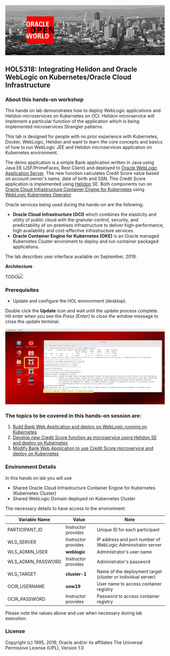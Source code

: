 ![](tutorials/images/oow.png)

## HOL5318: Integrating Helidon and Oracle WebLogic on Kubernetes/Oracle Cloud Infrastructure ##

### About this hands-on workshop ###


This hands on lab demonstrates how to deploy WebLogic applications and Helidon microservices on Kubernetes on OCI. Helidon micorservice will implement a particular function of the application which is being implemented microservices Strangler patterns.

This lab is designed for people with no prior experience with Kubernetes, Docker, WebLogic, Helidon and want to learn the core concepts and basics of how to run WebLogic JEE and Helidon microservices application on Kubernetes environment.

The demo application is a simple Bank application written in Java using Java EE (JSF/PrimeFaces, Rest Client) and deployed to [Oracle WebLogic Application Server](https://www.oracle.com/middleware/technologies/weblogic.html).
The new function calculates Credit Score value based on account owner's name, date of birth and SSN. This Credit Score  application is implemented using [Helidon](https://helidon.io/#/) SE.
Both components run on [Oracle Cloud Infrastructure Container Engine for Kubernetes](https://docs.cloud.oracle.com/iaas/Content/ContEng/Concepts/contengoverview.htm) using [WebLogic Kubernetes Operator](https://github.com/oracle/weblogic-kubernetes-operator)

Oracle services being used during the hands-on are the following:

+ **Oracle Cloud Infrastructure (OCI)** which combines the elasticity and utility of public cloud with the granular control, security, and predictability of on-premises infrastructure to deliver high-performance, high availability and cost-effective infrastructure services.
+ **Oracle Container Engine for Kubernetes (OKE)** is an Oracle managed Kubernetes Cluster enviroment to deploy and run container packaged applications.

The lab describes user interface available on September, 2019.

**Architecture**

TODO![](tutorials/images/wlsonk8s.png)

### Prerequisites ###

- Update and configure the HOL environment (desktop).

Double click the **Update** icon and wait until the update process complete. Hit enter when you see the *Press [Enter] to close the window* message to close the update terminal.

![](tutorials/images/full.update.HOL.png)

### The topics to be covered in this hands-on session are: ###

1. [Build Bank Web Application and deploy on WebLogic running on Kubernetes](tutorials/1.build.bank.webapp.md)
2. [Develop new Credit Score function as microservice using Helidon SE and deploy on Kubernetes](2.build.creditscore.helidon.microservice.md)
3. [Modify Bank Web Application to use Credit Score microservice and deploy on Kubernetes](3.modify.bank.webapp.md)

### Environment Details ###

In this hands on lab you will use
- Shared Oracle Cloud Infrastructure Container Engine for Kubernetes (Kubernetes Cluster)
- Shared WebLogic Domain deployed on Kubernetes Cluster

The necessary details to have access to the environment:

|Variable Name|Value|Note|
| ----------- | --- | -- |
|PARTICIPANT_ID|Instructor provides|Unique ID for each participant|
|WLS_SERVER|Instructor provides|IP address and port number of WebLogic Administrator server
|WLS_ADMIN_USER|__weblogic__|Administrator's user name|
|WLS_ADMIN_PASSWORD|Instructor provides|Administrator's password|
|WLS_TARGET|__cluster-1__| Name of the deployment target (cluster or individual server)|
|OCIR_USERNAME|__oow19__|User name to access container registry|
|OCIR_PASSWORD|Instructor provides|Password to access container registry|

Please note the values above and use when necessary during lab execution.

### License ###
Copyright (c) 1995, 2019, Oracle and/or its affiliates
The Universal Permissive License (UPL), Version 1.0
